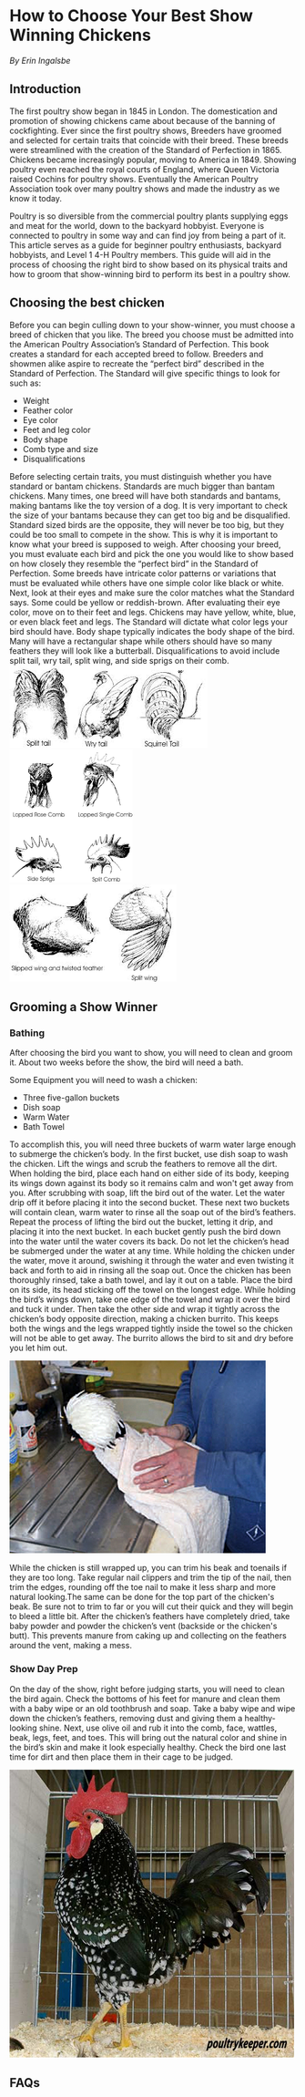 # How to Choose Your Best Show Winning Chickens
*By Erin Ingalsbe*

## Introduction

The first poultry show began in 1845 in London. The domestication and promotion of showing chickens came about because of the banning of cockfighting. Ever since the first poultry shows, Breeders have groomed and selected for certain traits that coincide with their breed. These breeds were streamlined with the creation of the Standard of Perfection in 1865. Chickens became increasingly popular, moving to America in 1849. Showing poultry even reached the royal courts of England, where Queen Victoria raised Cochins for poultry shows. Eventually the American Poultry Association took over many poultry shows and made the industry as we know it today. 

Poultry is so diversible from the commercial poultry plants supplying eggs and meat for the world, down to the backyard hobbyist. Everyone is connected to poultry in some way and can find joy from being a part of it. This article serves as a guide for beginner poultry enthusiasts, backyard hobbyists, and Level 1 4-H Poultry members. This guide will aid in the process of choosing the right bird to show based on its physical traits and how to groom that show-winning bird to perform its best in a poultry show. 
 

## Choosing the best chicken

Before you can begin culling down to your show-winner, you must choose a breed of chicken that you like. The breed you choose must be admitted into the American Poultry Association’s Standard of Perfection. This book creates a standard for each accepted breed to follow. Breeders and showmen alike aspire to recreate the “perfect bird” described in the Standard of Perfection. The Standard will give specific things to look for such as:

* Weight
* Feather color 
* Eye color
* Feet and leg color
* Body shape
* Comb type and size
* Disqualifications

Before selecting certain traits, you must distinguish whether you have standard or bantam chickens. Standards are much bigger than bantam chickens. Many times, one breed will have both standards and bantams, making bantams like the toy version of a dog. It is very important to check the size of your bantams because they can get too big and be disqualified. Standard sized birds are the opposite, they will never be too big, but they could be too small to compete in the show. This is why it is important to know what your breed is supposed to weigh. After choosing your breed, you must evaluate each bird and pick the one you would like to show based on how closely they resemble the “perfect bird” in the Standard of Perfection. Some breeds have intricate color patterns or variations that must be evaluated while others have one simple color like black or white. Next, look at their eyes and make sure the color matches what the Standard says. Some could be yellow or reddish-brown. After evaluating their eye color, move on to their feet and legs. Chickens may have yellow, white, blue, or even black feet and legs. The Standard will dictate what color legs your bird should have. Body shape typically indicates the body shape of the bird. Many will have a rectangular shape while others should have so many feathers they will look like a butterball. Disqualifications to avoid include split tail, wry tail, split wing, and side sprigs on their comb.
![split tail](https://github.com/Ronimaloni/Assignment_1.md/blob/master/download.jfif) ![side sprigs](https://github.com/Ronimaloni/Assignment_1.md/blob/master/images.png) ![split wing](https://github.com/Ronimaloni/Assignment_1.md/blob/master/images.jfif)
 
 ## Grooming a Show Winner
 
 ### Bathing
 
 After choosing the bird you want to show, you will need to clean and groom it. About two weeks before the show, the bird will need a bath. 
 
 Some Equipment you will need to wash a chicken:
 * Three five-gallon buckets
 * Dish soap
 * Warm Water
 * Bath Towel
 
 To accomplish this, you will need three buckets of warm water large enough to submerge the chicken’s body. In the first bucket, use dish soap to wash the chicken. Lift the wings and scrub the feathers to remove all the dirt. When holding the bird, place each hand on either side of its body, keeping its wings down against its body so it remains calm and won't get away from you. After scrubbing with soap, lift the bird out of the water. Let the water drip off it before placing it into the second bucket. These next two buckets will contain clean, warm water to rinse all the soap out of the bird’s feathers. Repeat the process of lifting the bird out the bucket, letting it drip, and placing it into the next bucket. In each bucket gently push the bird down into the water until the water covers its back. Do not let the chicken’s head be submerged under the water at any time. While holding the chicken under the water, move it around, swishing it through the water and even twisting it back and forth to aid in rinsing all the soap out. Once the chicken has been thoroughly rinsed, take a bath towel, and lay it out on a table. Place the bird on its side, its head sticking off the towel on the longest edge. While holding the bird’s wings down, take one edge of the towel and wrap it over the bird and tuck it under. Then take the other side and wrap it tightly across the chicken’s body opposite direction, making a chicken burrito. This keeps both the wings and the legs wrapped tightly inside the towel so the chicken will not be able to get away. The burrito allows the bird to sit and dry before you let him out. 
 
 ![Chicken in a towel](https://github.com/Ronimaloni/Assignment_1.md/blob/master/Polish8.jpg)
 
 While the chicken is still wrapped up, you can trim his beak and toenails if they are too long. Take regular nail clippers and trim the tip of the nail, then trim the edges, rounding off the toe nail to make it less sharp and more natural looking.The same can be done for the top part of the chicken's beak. Be sure not to trim to far or you will cut their quick and they will begin to bleed a little bit. After the chicken’s feathers have completely dried, take baby powder and powder the chicken’s vent (backside or the chicken's butt). This prevents manure from caking up and collecting on the feathers around the vent, making a mess. 
 
 ### Show Day Prep 
 
 On the day of the show, right before judging starts, you will need to clean the bird again. Check the bottoms of his feet for manure and clean them with a baby wipe or an old toothbrush and soap. Take a baby wipe and wipe down the chicken’s feathers, removing dust and giving them a healthy-looking shine. Next, use olive oil and rub it into the comb, face, wattles, beak, legs, feet, and toes. This will bring out the natural color and shine in the bird’s skin and make it look especially healthy. Check the bird one last time for dirt and then place them in their cage to be judged. 
 
![chicken](https://github.com/Ronimaloni/Assignment_1.md/blob/master/Ancona-bantam-male_8628.jpg)

## FAQs
 
